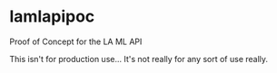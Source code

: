 # lamlapipoc
Proof of Concept for the LA ML API

This isn't for production use... It's not really for any sort of use really.
